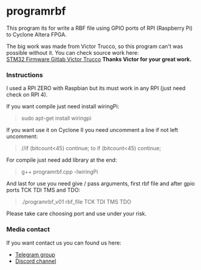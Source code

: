 # programrbf

This program its for write a RBF file using GPIO ports of RPI (Raspberry Pi) to Cyclone Altera FPGA.

The big work was made from Victor Trucco, so this program can't was possible without it. You can check source work here:\
[STM32 Firmware Gitlab Victor Trucco](https://gitlab.com/victor.trucco/Multicore/-/tree/master/System/STM32)
**Thanks Victor for your great work.**


### **Instructions**

I used a RPI ZERO with Raspbian but its must work in any RPI (just need check on RPI 4).

If you want compile just need install wiringPi:
>sudo apt-get install wiringpi

If you want use it on Cyclone II you need uncomment a line if not left uncomment:

>//if (bitcount<45) continue;
to
>if (bitcount<45) continue;

For compile just need add library at the end:

>g++ programrbf.cpp -lwiringPi

And last for use you need give / pass arguments, first rbf file and after gpio ports TCK TDI TMS and TDO:

>./programrbf_v01 rbf_file TCK TDI TMS TDO

Please take care choosing port and use under your risk.

### **Media contact**

If you want contact us you can found us here:

* [Telegram group](https://t.me/CYC1000)
* [Discord channel](https://discord.gg/YDdmtwh)
